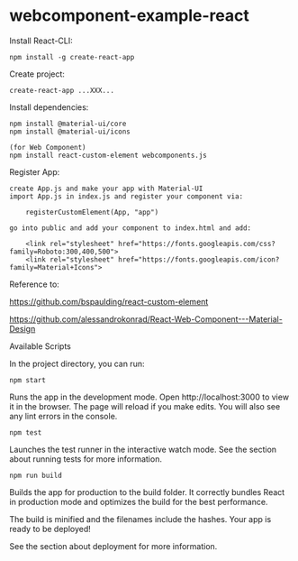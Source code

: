 # webcomponent-example-react

Install React-CLI:

	npm install -g create-react-app

Create project:

	create-react-app ...XXX...

Install dependencies:

	npm install @material-ui/core
	npm install @material-ui/icons

	(for Web Component)
	npm install react-custom-element webcomponents.js

Register App:
	
	create App.js and make your app with Material-UI
	import App.js in index.js and register your component via:
		
		registerCustomElement(App, "app")

	go into public and add your component to index.html and add:

		<link rel="stylesheet" href="https://fonts.googleapis.com/css?family=Roboto:300,400,500">
		<link rel="stylesheet" href="https://fonts.googleapis.com/icon?family=Material+Icons">


Reference to: 

https://github.com/bspaulding/react-custom-element

https://github.com/alessandrokonrad/React-Web-Component---Material-Design





Available Scripts

In the project directory, you can run:

	npm start
	
Runs the app in the development mode.
Open http://localhost:3000 to view it in the browser.
The page will reload if you make edits.
You will also see any lint errors in the console.



	npm test
	
Launches the test runner in the interactive watch mode.
See the section about running tests for more information.



	npm run build
	
Builds the app for production to the build folder.
It correctly bundles React in production mode and optimizes the build for the best performance.

The build is minified and the filenames include the hashes.
Your app is ready to be deployed!

See the section about deployment for more information.
 














